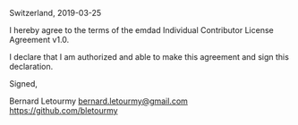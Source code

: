 Switzerland, 2019-03-25

I hereby agree to the terms of the emdad Individual Contributor License
Agreement v1.0.

I declare that I am authorized and able to make this agreement and sign this
declaration.

Signed,

Bernard Letourmy bernard.letourmy@gmail.com  https://github.com/bletourmy

